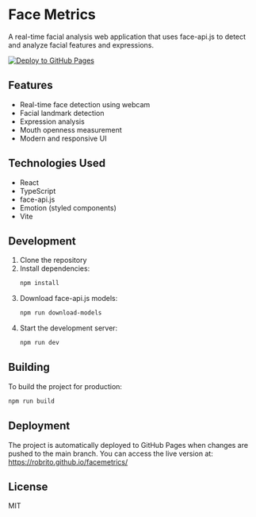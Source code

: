 # Face Metrics

A real-time facial analysis web application that uses face-api.js to detect and analyze facial features and expressions.

[![Deploy to GitHub Pages](https://github.com/robrito/facemetrics/actions/workflows/deploy.yml/badge.svg)](https://github.com/robrito/facemetrics/actions/workflows/deploy.yml)

## Features

- Real-time face detection using webcam
- Facial landmark detection
- Expression analysis
- Mouth openness measurement
- Modern and responsive UI

## Technologies Used

- React
- TypeScript
- face-api.js
- Emotion (styled components)
- Vite

## Development

1. Clone the repository
2. Install dependencies:
   ```bash
   npm install
   ```
3. Download face-api.js models:
   ```bash
   npm run download-models
   ```
4. Start the development server:
   ```bash
   npm run dev
   ```

## Building

To build the project for production:

```bash
npm run build
```

## Deployment

The project is automatically deployed to GitHub Pages when changes are pushed to the main branch.
You can access the live version at: https://robrito.github.io/facemetrics/

## License

MIT
